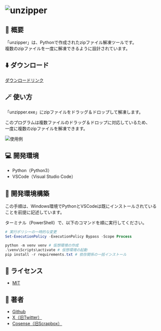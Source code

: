 
# ![unzipper](https://i.gyazo.com/a3518df9db3107c94a9e079d24187541.png)

## 📗 概要

「unzipper」は、Pythonで作成されたzipファイル解凍ツールです。  
複数のzipファイルを一度に解凍できるように設計されています。

## ⬇️ ダウンロード

[ダウンロードリンク](https://github.com/Rutile3/unzipper/releases/latest)

## 🪄 使い方

「unzipper.exe」にzipファイルをドラッグ＆ドロップして解凍します。  

このプログラムは複数ファイルのドラッグ＆ドロップに対応しているため、  
一度に複数のzipファイルを解凍できます。

![使用例](https://i.gyazo.com/ff7e13e030eaf8413a1d0db4c4b873b1.gif)

## 💻 開発環境

- Python（Python3）
- VSCode（Visual Studio Code）

## 🔨 開発環境構築

この手順は、Windows環境でPythonとVSCodeは既にインストールされていることを前提に記述しています。

ターミナル（PowerShell）で、以下のコマンドを順に実行してください。

``` powershell
# 実行ポリシーの一時的な変更
Set-ExecutionPolicy -ExecutionPolicy Bypass -Scope Process

python -m venv venv # 仮想環境の作成
.\venv\Scripts\activate # 仮想環境の起動
pip install -r requirements.txt # 依存関係の一括インストール
```

## 🎫 ライセンス

- [MIT](LICENSE)  

## 👀 著者

- [Github](https://github.com/Rutile3)
- [X（旧Twitter）](https://x.com/Rutile_Darkness)
- [Cosense（旧Scrapbox）](https://scrapbox.io/Rutile3-Tech/)  
